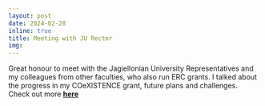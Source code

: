 ```yaml
---
layout: post
date: 2024-02-28
inline: true
title: Meeting with JU Rector
img: 
---
```


Great honour to meet with the Jagiellonian University Representatives and my colleagues from other faculties, who also run ERC grants. I talked about the progress in my COeXISTENCE grant, future plans and challenges. Check out more [**here**](https://www.uj.edu.pl/wiadomosci/-/journal_content/56_INSTANCE_d82lKZvhit4m/10172/155487817)
